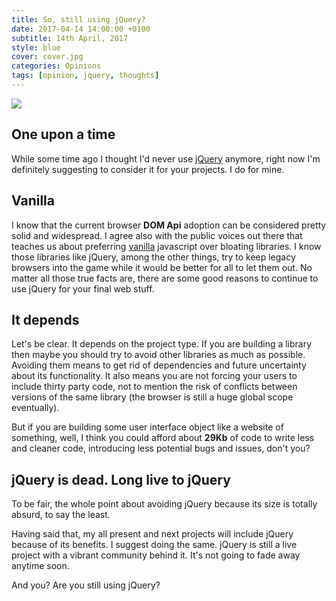 ```yaml
---
title: So, still using jQuery?
date: 2017-04-14 14:00:00 +0100
subtitle: 14th April, 2017
style: blue
cover: cover.jpg
categories: Opinions
tags: [opinion, jquery, thoughts]
---
```


![](../assets/posts/still-using-jquery/cover.jpg)

## One upon a time

While some time ago I thought I'd never use [jQuery](https://jquery.com) anymore, right now I'm definitely suggesting to consider it for your projects. I do for mine.

## Vanilla

I know that the current browser **DOM Api** adoption can be considered pretty solid and widespread. 
I agree also with the public voices out there that teaches us about preferring [vanilla](http://vanilla-js.com/) javascript over bloating libraries.
I know those libraries like jQuery, among the other things, try to keep legacy browsers into the game while it would be better for all to let them out.
No matter all those true facts are, there are some good reasons to continue to use jQuery for your final web stuff.

## It depends

Let's be clear. It depends on the project type.
If you are building a library then maybe you should try to avoid other libraries as much as possible. Avoiding them means to get rid of dependencies and future uncertainty about its functionality.
It also means you are not forcing your users to include thirty party code, not to mention the risk of conflicts between versions of the same library (the browser is still a huge global scope eventually).

But if you are building some user interface object like a website of something, well, I think you could afford about **29Kb** of code to write less and cleaner code, introducing less potential bugs and issues, don't you?

## jQuery is dead. Long live to jQuery

To be fair, the whole point about avoiding jQuery because its size is totally absurd, to say the least.

Having said that, my all present and next projects will include jQuery because of its benefits.
I suggest doing the same. jQuery is still a live project with a vibrant community behind it. It's not going to fade away anytime soon.

And you? Are you still using jQuery?
